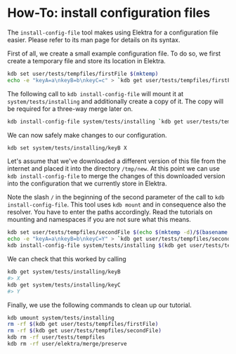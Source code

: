 # How-To: install configuration files

The `install-config-file` tool makes using Elektra for a configuration file easier.
Please refer to its man page for details on its syntax.

First of all, we create a small example configuration file.
To do so, we first create a temporary file and store its location in Elektra.

```sh
kdb set user/tests/tempfiles/firstFile $(mktemp)
echo -e "keyA=a\nkeyB=b\nkeyC=c" > `kdb get user/tests/tempfiles/firstFile`
```

The following call to `kdb install-config-file` will mount it at `system/tests/installing` and additionally create a copy of it.
The copy will be required for a three-way merge later on.

```sh
kdb install-config-file system/tests/installing `kdb get user/tests/tempfiles/firstFile` ini
```

We can now safely make changes to our configuration.

```sh
kdb set system/tests/installing/keyB X
```

Let's assume that we've downloaded a different version of this file from the internet and placed it into the directory `/tmp/new`.
At this point we can use `kdb install-config-file` to merge the changes of this downloaded version into the configuration that we currently store in Elektra.

Note the slash `/` in the beginning of the second parameter of the call to `kdb install-config-file`.
This tool uses `kdb mount` and in consequence also the resolver.
You have to enter the paths accordingly.
Read the tutorials on mounting and namespaces if you are not sure what this means.

```sh
kdb set user/tests/tempfiles/secondFile $(echo $(mktemp -d)/$(basename $(kdb get user/tests/tempfiles/firstFile)))
echo -e "keyA=a\nkeyB=b\nkeyC=Y" > `kdb get user/tests/tempfiles/secondFile`
kdb install-config-file system/tests/installing $(kdb get user/tests/tempfiles/secondFile) ini
```

We can check that this worked by calling

```sh
kdb get system/tests/installing/keyB
#> X
kdb get system/tests/installing/keyC
#> Y
```

Finally, we use the following commands to clean up our tutorial.

```sh
kdb umount system/tests/installing
rm -rf $(kdb get user/tests/tempfiles/firstFile)
rm -rf $(kdb get user/tests/tempfiles/secondFile)
kdb rm -rf user/tests/tempfiles
kdb rm -rf user/elektra/merge/preserve
```
